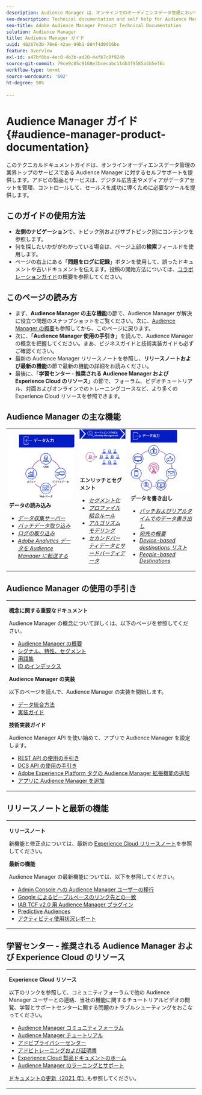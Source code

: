 ```yaml
---
description: Audience Manager は、オンラインでのオーディエンスデータ管理において、業界をリードするサービスを提供します。アドビの製品とサービスは、デジタル広告主やメディアがデータアセットを管理、コントロールして、セールスを成功に導くために必要なツールを提供します。
seo-description: Technical documentation and self help for Audience Manager (AAM). AAM provides industry-leading services for online audience data management, and give digital advertisers and publishers the tools they need to control and leverage their data assets to help drive sales success.
seo-title: Adobe Audience Manager Product Technical Documentation
solution: Audience Manager
title: Audience Manager ガイド
uuid: 48267e3b-70e6-42ae-99b1-884f4d0916be
feature: Overview
exl-id: a47bf8ba-4ec0-4b3b-ad20-4afb7c9f924b
source-git-commit: 79ce9c05c9168e3bcecabc11db3f9585a5b5ef6c
workflow-type: tm+mt
source-wordcount: '602'
ht-degree: 98%

---
```


# Audience Manager ガイド {#audience-manager-product-documentation}

このテクニカルドキュメントガイドは、オンラインオーディエンスデータ管理の業界トップのサービスである Audience Manager に対するセルフサポートを提供します。アドビの製品とサービスは、デジタル広告主やメディアがデータアセットを管理、コントロールして、セールスを成功に導くために必要なツールを提供します。

## このガイドの使用方法

* **左側のナビゲーション**&#x200B;で、トピック別およびサブトピック別にコンテンツを参照します。
* 何を探したいかががわかっている場合は、ページ上部の&#x200B;**検索**&#x200B;フィールドを使用します。
* ページの右上にある「**問題をログに記録**」ボタンを使用して、誤ったドキュメントや古いドキュメントを伝えます。投稿の開始方法については、[コラボレーションガイド](https://experienceleague.adobe.com/docs/contributor/contributor-guide/introduction.html?lang=ja)の概要を参照してください。

## このページの読み方

* まず、**Audience Manager の主な機能**&#x200B;の節で、Audience Manager が解決に役立つ問題のスナップショットをご覧ください。次に、[Audience Manager の概要](/help/using/overview/aam-overview.md)も参照してから、このページに戻ります。
* 次に、「**Audience Manager 使用の手引き**」を読んで、Audience Manager の概念を把握してください。まあ、ビジネスガイドと技術実装ガイドも必ずご確認ください。
* 最新の Audience Manager リリースノートを参照し、**リリースノートおよび最新の機能**&#x200B;の節で最新の機能の詳細をお読みください。
* 最後に、「**学習センター - 推奨される Audience Manager および Experience Cloud のリソース**」の節で、フォーラム、ビデオチュートリアル、対面およびオンラインでのトレーニングコースなど、より多くの Experience Cloud リソースを参照できます。

## Audience Manager の主な機能

<table style="table-layout:fixed">
   <td>
      <img alt="データ入力" src="/help/using/overview/assets/data-in.png"/>
      <div>
         <b>データの読み込み</b>
      </div>
      <p>
         <em><ul><li><a href="/help/using/api/dcs-intro/dcs-api-reference/dcs-api-reference-overview.md">データ収集サーバー</a></li><li><a href="/help/using/integration/sending-audience-data/batch-data-transfer-explained/batch-data-transfer-overview.md">バッチデータ取り込み</a></li><li><a href="/help/using/reporting/audience-optimization-reports/metadata-files-intro/metadata-files-intro.md">ログの取り込み</a></li><li><a href="/help/using/integration/integration-other-solutions/audience-management-module.md">Adobe Analytics データを Audience Manager に転送する</a></li></ul></em>
      <p>
   </td>
   <td>
      <img alt="エンリッチとセグメント" src="/help/using/overview/assets/enrich-segment.png"/>
      <div>
         <b>エンリッチとセグメント</b>
      </div>
      <p>
       <em><ul><li><a href="/help/using/features/segments/segments-purpose.md">セグメント化</a></li><li><a href="/help/using/features/profile-merge-rules/merge-rules-overview.md">プロファイル結合ルール</a></li><li><a href="/help/using/features/algorithmic-models/understanding-models.md">アルゴリズムモデリング</a></li><li><a href="/help/using/overview/data-types-collected.md">セカンドパーティデータとサードパーティデータ</a></li></ul></em>
      <p>
   </td>
   <td>
      <img alt="データ出力" src="/help/using/overview/assets/data-out.png"/>
      </a>
      <div>
         <b>データを書き出し</b>
      </div>
      <p>
      <p>
         <em><ul><li><a href="/help/using/integration/receiving-audience-data/receiving-audience-data-overview.md">バッチおよびリアルタイムでのデータ書き出し</a></li><li><a href="/help/using/features/destinations/destinations.md">宛先の概要</a></li><li><a href="/help/using/features/destinations/device-based-destinations-list.md">Device-based destinations リスト</a></li><li><a href="/help/using/features/destinations/people-based-destinations-overview.md">People-based Destinations</a></li></ul></em> 
      <p>
      <p>
   </td>
</table>


## Audience Manager の使用の手引き

<table> 
 <tbody> 
  <tr> 
   <td colname="col1"> <p><b>概念に関する重要なドキュメント</b></p>
   <p>Audience Manager の概念について詳しくは、以下のページを参照してください。 
   <ul><li><a href="/help/using/overview/aam-overview.md"> Audience Manager の概要</a></li><li><a href="/help/using/reference/signal-trait-segment.md">シグナル、特性、セグメント</a></li><li><a href="/help/using/reference/aam-glossary.md"> 用語集</a> </li><li><a href="/help/using/reference/ids-in-aam.md">ID のインデックス</a></li></ul></p>

<p><b>Audience Manager の実装</b></p>
   <p> 以下のページを読んで、Audience Manager の実装を開始します。
     <ul>
     <li><a href="/help/using/integration/data-integration-methods.md">データ統合方法</a></li>
     <li><a href="/help/using/integration/implement-audience-manager.md"> 実装ガイド </a></li>
     </ul> </p>

<p> <b>技術実装ガイド</b> </p> <p>Audience Manager API を使い始めて、アプリで Audience Manager を設定します。</p> <p> 
     <ul id="ul_47C012F6AB3E4B73BA357027F4D15369">
     <li><a href="/help/using/api/rest-api-main/aam-api-getting-started.md">REST API の使用の手引き</a></li>
     <li><a href="/help/using/api/dcs-intro/dcs-event-calls/dcs-event-calls.md">DCS API の使用の手引き</a></li>
     <li><a href="https://experienceleague.adobe.com/docs/experience-platform/tags/extensions/adobe/audience-manager/overview.html?lang=ja">Adobe Experience Platform タグの Audience Manager 拡張機能の追加</a></li>
    <li><a href="https://experienceleague.adobe.com/docs/experience-platform/destinations/catalog/data-management/aam-dil-extension.html?lang=en">アプリに Audience Manager を追加</a></li>
     </ul> </p>
    </td>

</tr> 
 </tbody> 
</table>

<!--

<table> 
 <tbody> 
  <tr> 
   <td colname="col1"> <p><b>Important Conceptual Documentation</b></p>
   <p>Read the pages below for a deeper understanding of Audience Manager concepts: 
   <ul><li><a href="https://experienceleague.adobe.com/docs/audience-manager/user-guide/overview/aam-overview.html"> Audience Manager Overview</a></li><li><a href="https://docs.adobe.com/help/en/audience-manager/user-guide/reference/aam-glossary.html"> Glossary</a> </li><li><a href="https://experienceleague.adobe.com/docs/audience-manager/user-guide/reference/ids-in-aam.html">Index of IDs</a></li><li><a href="https://docs.adobe.com/help/en/audience-manager/user-guide/reference/signal-trait-segment.html">Signals, Traits, and Segments</a></li></ul></p>
   <br>&nbsp;
   <p><b>Implement Audience Manager</b></p>
   <p> Get started with implementing Audience Manager by reading the pages below:
     <ul>
     <li><a href="https://experienceleague.adobe.com/docs/audience-manager/user-guide/implementation-integration-guides/data-integration-methods.html">Data Integration Methods</a></li>
     <li><a href="https://experienceleague.adobe.com/docs/audience-manager/user-guide/implementation-integration-guides/implement-audience-manager.html">Implementation Guide</a></li>
     </ul> </p>
     <br>&nbsp;
   <p> <b>Technical Implementation Guides</b> </p> <p>Get started with Audience Manager APIs and set up Audience Manager in your app:</p> <p> 
     <ul id="ul_47C012F6AB3E4B73BA357027F4D15369">
     <li><a href="https://experienceleague.adobe.com/docs/audience-manager/user-guide/api-and-sdk-code/rest-apis/aam-api-getting-started.html">Getting Started with REST APIs</a></li>
     <li><a href="https://experienceleague.adobe.com/docs/audience-manager/user-guide/api-and-sdk-code/dcs/dcs-event-calls/dcs-event-calls.html">Get started with the DCS API</a></li>
     <li><a href="https://experienceleague.adobe.com/docs/launch/using/extensions-ref/adobe-extension/adobe-audience-manager-extension.html">Add the Audience Manager extension to Adobe Experience Platform Launch</a></li>
    <li><a href="https://experienceleague.adobe.com/docs/experience-platform/destinations/catalog/data-management/aam-dil-extension.html?lang=en">Add Audience Manager to your app</a></li>
     </ul> </p>
    </td>
   <td colname="col2">  <p> <b>Collaborative Documentation</b> </p>
     <p>We welcome contributions to our documentation from all our readers. See the <a href="https://experienceleague.adobe.com/docs/contributor/contributor-guide/introduction.html">Collaboration Guide Overview</a> to learn how to start contributing.</p>
   <br>&nbsp;
   <p> <b>Release Notes</b> </p> <p> 
     See the latest <a href="https://experienceleague.adobe.com/docs/release-notes/experience-cloud/current.html" format="https" scope="external"> Experience Cloud Release Notes</a> for new features and fixes.</p> <br>&nbsp;
     <p> <b>Experience Cloud Resources</b> </p> <p> 
     <ul id="ul_E30EC96BDC624B5591F0470D430B7F41"> 
      <li id="li_F3A5CCFAE0F247CEB41A03CA8E03106B"><a href="https://forums.adobe.com/community/experience-cloud/analytics-cloud/audience-manager" format="https" scope="external"> Audience Manager Community Forums</a> </li>
      <li><a href="https://experienceleague.adobe.com/docs/audience-manager-learn/tutorials/overview.html" format="http" scope="external"> Audience Manager Tutorials</a> </li> 
      <li id="li_1737D63307024F26B1F967621613A5AC"><a href="https://www.adobe.com/privacy.html" format="http" scope="external"> Adobe Privacy Center</a> </li>  
      <li id="li_1938F7044F544481A6CC0F45CC22B80A"> <a href="https://helpx.adobe.com/learning.html?promoid=KAUDK" scope="external" format="http"> Adobe Training and Certifications</a> </li> 
      <li id="li_C71459E0D1464C05B8B9387C43541F17"> <a href="https://helpx.adobe.com/support/experience-cloud.html" scope="external" format="https">Experience Cloud Product Documentation Home</a> </li> 
      <li id="li_0DB1997FEB87484EBC07E03FD40AA39F"><a href="https://helpx.adobe.com/support/audience-manager.html" format="https" scope="external"> Audience Manager Learn &amp; Support</a> </li> 
     </ul> </p> 
     <br>&nbsp;
     <p>See also, <a href="https://experienceleague.adobe.com/docs/audience-manager/user-guide/documentation-updates/docs-2020.html"> 2020 Documentation Updates</a>. </p> </td>
  </tr> 
 </tbody> 
</table>

-->

## リリースノートと最新の機能

<table> 
 <tbody> 
  <tr> 
   <td> <p> <b>リリースノート</b> </p> <p> 
     新機能と修正点については、最新の <a href="https://experienceleague.adobe.com/docs/release-notes/experience-cloud/current.html?lang=ja" format="https" scope="external">Experience Cloud リリースノート</a>を参照してください。</p> 
     <p> <b>最新の機能</b> </p> <p> 
     Audience Manager の最新機能については、以下を参照してください。</p>
     <p><ul><li><a href="/help/using/docs-updates/docs-2021.md">Admin Console への Audience Manager ユーザーの移行</a></li><li><a href="/help/using/features/destinations/people-based-destinations-prerequisites.md">Google によるピープルベースのリンク先との一致</a></li><li><a href="/help/using/overview/data-security-and-privacy/aam-iab-plugin.md">IAB TCF v2.0 用 Audience Manager プラグイン</a></li><li><a href="/help/using/features/algorithmic-models/predictive-audiences.md">Predictive Audiences</a></li><li><a href="/help/using/features/administration/activity-usage-reporting.md">アクティビティ使用状況レポート</a></li>
     </ul></p>
    </td>
  </tr> 
 </tbody> 
</table>

<!--

**Release Notes**

See the latest [Experience Cloud Release Notes](https://experienceleague.adobe.com/docs/release-notes/experience-cloud/current.html) for new features and fixes.

<br>&nbsp;

**Latest features**

Read about the latest Audience Manager features:
* [Activity Usage Reporting](https://experienceleague.adobe.com/docs/audience-manager/user-guide/features/administration/activity-usage-reporting.html)
* [California Consumer Privacy Act (CCPA) Support and Privacy Documentation Overhaul](https://experienceleague.adobe.com/docs/audience-manager/user-guide/overview/data-privacy/data-privacy.html)
* [Intelligent Recommendations for Audience Marketplace Data, powered by Adobe Sensei](https://experienceleague.adobe.com/docs/audience-manager/user-guide/features/segments/trait-recommendations.html)
* [Profile Merge Rules Enhancements](https://experienceleague.adobe.com/docs/audience-manager/user-guide/features/profile-merge-rules/merge-rules-overview.html)
* [Bulk Management Tools Update](https://experienceleague.adobe.com/docs/audience-manager/user-guide/reference/bulk-management-tools/bulk-management-intro.html)

-->


## 学習センター - 推奨される Audience Manager および Experience Cloud のリソース


<table> 
 <tbody> 
  <tr> 
   <td colname="col2"> 
     <p> <b>Experience Cloud リソース</b> </p>
     <p>以下のリンクを参照して、コミュニティフォーラムで他の Audience Manager ユーザーとの連絡、当社の機能に関するチュートリアルビデオの閲覧、学習とサポートセンターに関する問題のトラブルシューティングをおこなってください。</p>
     <p> 
     <ul id="ul_E30EC96BDC624B5591F0470D430B7F41"> 
      <li id="li_F3A5CCFAE0F247CEB41A03CA8E03106B"><a href="https://forums.adobe.com/community/experience-cloud/analytics-cloud/audience-manager" format="https" scope="external">Audience Manager コミュニティフォーラム</a> </li>
      <li><a href="https://experienceleague.adobe.com/docs/audience-manager-learn/tutorials/overview.html?lang=ja" format="http" scope="external"> Audience Manager チュートリアル</a> </li> 
      <li id="li_1737D63307024F26B1F967621613A5AC"><a href="https://www.adobe.com/jp/privacy.html" format="http" scope="external">アドビプライバシーセンター</a> </li>  
      <li id="li_1938F7044F544481A6CC0F45CC22B80A"> <a href="https://helpx.adobe.com/jp/learning.html?promoid=KAUDK" scope="external" format="http">アドビトレーニングおよび証明書</a> </li> 
      <li id="li_C71459E0D1464C05B8B9387C43541F17"> <a href="https://helpx.adobe.com/jp/support/experience-cloud.html" scope="external" format="https">Experience Cloud 製品ドキュメントのホーム</a> </li> 
      <li id="li_0DB1997FEB87484EBC07E03FD40AA39F"><a href="https://helpx.adobe.com/jp/support/audience-manager.html" format="https" scope="external">Audience Manager のラーニングとサポート</a> </li> 
     </ul> </p> 
     <p><a href="https://experienceleague.adobe.com/docs/audience-manager/user-guide/documentation-updates/docs-2021.html?lang=ja">ドキュメントの更新（2021 年）</a>も参照してください。 </p> </td>
  </tr> 
 </tbody> 
</table>
